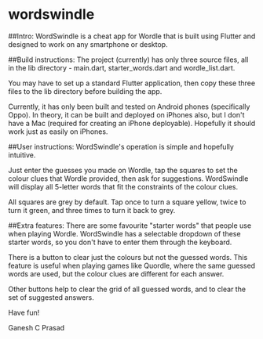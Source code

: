 # wordswindle

##Intro:
WordSwindle is a cheat app for Wordle that is built using Flutter and designed to work on any smartphone or desktop.

##Build instructions:
The project (currently) has only three source files, all in the lib directory - main.dart, starter_words.dart and wordle_list.dart.

You may have to set up a standard Flutter application, then copy these three files to the lib directory before building the app.

Currently, it has only been built and tested on Android phones (specifically Oppo).
In theory, it can be built and deployed on iPhones also, but I don't have a Mac (required for creating an iPhone deployable).
Hopefully it should work just as easily on iPhones.

##User instructions:
WordSwindle's operation is simple and hopefully intuitive.

Just enter the guesses you made on Wordle, tap the squares to set the colour clues that Wordle provided, then ask for suggestions.
WordSwindle will display all 5-letter words that fit the constraints of the colour clues.

All squares are grey by default. Tap once to turn a square yellow, twice to turn it green, and three times to turn it back to grey.

##Extra features:
There are some favourite "starter words" that people use when playing Wordle.
WordSwindle has a selectable dropdown of these starter words, so you don't have to enter them through the keyboard.

There is a button to clear just the colours but not the guessed words.
This feature is useful when playing games like Quordle, where the same guessed words are used, but the colour clues are different for each answer.

Other buttons help to clear the grid of all guessed words, and to clear the set of suggested answers.

Have fun!

Ganesh C Prasad
